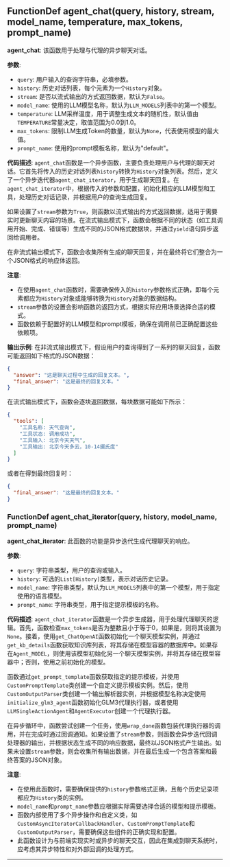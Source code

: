 ## FunctionDef agent_chat(query, history, stream, model_name, temperature, max_tokens, prompt_name)
**agent_chat**: 该函数用于处理与代理的异步聊天对话。

**参数**:
- `query`: 用户输入的查询字符串，必填参数。
- `history`: 历史对话列表，每个元素为一个`History`对象。
- `stream`: 是否以流式输出的方式返回数据，默认为`False`。
- `model_name`: 使用的LLM模型名称，默认为`LLM_MODELS`列表中的第一个模型。
- `temperature`: LLM采样温度，用于调整生成文本的随机性，默认值由`TEMPERATURE`常量决定，取值范围为0.0到1.0。
- `max_tokens`: 限制LLM生成Token的数量，默认为`None`，代表使用模型的最大值。
- `prompt_name`: 使用的prompt模板名称，默认为"default"。

**代码描述**:
`agent_chat`函数是一个异步函数，主要负责处理用户与代理的聊天对话。它首先将传入的历史对话列表`history`转换为`History`对象列表。然后，定义了一个异步迭代器`agent_chat_iterator`，用于生成聊天回复。在`agent_chat_iterator`中，根据传入的参数和配置，初始化相应的LLM模型和工具，处理历史对话记录，并根据用户的查询生成回复。

如果设置了`stream`参数为`True`，则函数以流式输出的方式返回数据，适用于需要实时更新聊天内容的场景。在流式输出模式下，函数会根据不同的状态（如工具调用开始、完成、错误等）生成不同的JSON格式数据块，并通过`yield`语句异步返回给调用者。

在非流式输出模式下，函数会收集所有生成的聊天回复，并在最终将它们整合为一个JSON格式的响应体返回。

**注意**:
- 在使用`agent_chat`函数时，需要确保传入的`history`参数格式正确，即每个元素都应为`History`对象或能够转换为`History`对象的数据结构。
- `stream`参数的设置会影响函数的返回方式，根据实际应用场景选择合适的模式。
- 函数依赖于配置好的LLM模型和prompt模板，确保在调用前已正确配置这些依赖项。

**输出示例**:
在非流式输出模式下，假设用户的查询得到了一系列的聊天回复，函数可能返回如下格式的JSON数据：
```json
{
  "answer": "这是聊天过程中生成的回复文本。",
  "final_answer": "这是最终的回复文本。"
}
```
在流式输出模式下，函数会逐块返回数据，每块数据可能如下所示：
```json
{
  "tools": [
    "工具名称: 天气查询",
    "工具状态: 调用成功",
    "工具输入: 北京今天天气",
    "工具输出: 北京今天多云，10-14摄氏度"
  ]
}
```
或者在得到最终回复时：
```json
{
  "final_answer": "这是最终的回复文本。"
}
```
### FunctionDef agent_chat_iterator(query, history, model_name, prompt_name)
**agent_chat_iterator**: 此函数的功能是异步迭代生成代理聊天的响应。

**参数**:
- `query`: 字符串类型，用户的查询或输入。
- `history`: 可选的`List[History]`类型，表示对话历史记录。
- `model_name`: 字符串类型，默认为`LLM_MODELS`列表中的第一个模型，用于指定使用的语言模型。
- `prompt_name`: 字符串类型，用于指定提示模板的名称。

**代码描述**:
`agent_chat_iterator`函数是一个异步生成器，用于处理代理聊天的逻辑。首先，函数检查`max_tokens`是否为整数且小于等于0，如果是，则将其设置为`None`。接着，使用`get_ChatOpenAI`函数初始化一个聊天模型实例，并通过`get_kb_details`函数获取知识库列表，将其存储在模型容器的数据库中。如果存在`Agent_MODEL`，则使用该模型初始化另一个聊天模型实例，并将其存储在模型容器中；否则，使用之前初始化的模型。

函数通过`get_prompt_template`函数获取指定的提示模板，并使用`CustomPromptTemplate`类创建一个自定义提示模板实例。然后，使用`CustomOutputParser`类创建一个输出解析器实例，并根据模型名称决定使用`initialize_glm3_agent`函数初始化GLM3代理执行器，或者使用`LLMSingleActionAgent`和`AgentExecutor`创建一个代理执行器。

在异步循环中，函数尝试创建一个任务，使用`wrap_done`函数包装代理执行器的调用，并在完成时通过回调通知。如果设置了`stream`参数，则函数会异步迭代回调处理器的输出，并根据状态生成不同的响应数据，最终以JSON格式产生输出。如果未设置`stream`参数，则会收集所有输出数据，并在最后生成一个包含答案和最终答案的JSON对象。

**注意**:
- 在使用此函数时，需要确保提供的`history`参数格式正确，且每个历史记录项都应为`History`类的实例。
- `model_name`和`prompt_name`参数应根据实际需要选择合适的模型和提示模板。
- 函数内部使用了多个异步操作和自定义类，如`CustomAsyncIteratorCallbackHandler`、`CustomPromptTemplate`和`CustomOutputParser`，需要确保这些组件的正确实现和配置。
- 此函数设计为与前端实现实时或异步的聊天交互，因此在集成到聊天系统时，应考虑其异步特性和对外部回调的处理方式。
***
